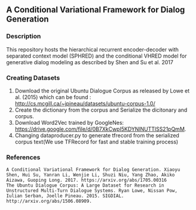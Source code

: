 ## A Conditional Variational Framework for Dialog Generation

### Description
This repository hosts the hierarchical recurrent encoder-decoder with separated context model (SPHRED) and 
the conditional VHRED model for generative dialog modeling as described by Shen and Su et al. 2017

### Creating Datasets
1. Download the original Ubuntu Dialogue Corpus as released by Lowe et al. (2015) which can be found : http://cs.mcgill.ca/~jpineau/datasets/ubuntu-corpus-1.0/
2. Create the dictionary from the corpus and Serialize the dicitonary and corpus.   
3. Download Word2Vec trained by GoogleNes: https://drive.google.com/file/d/0B7XkCwpI5KDYNlNUTTlSS21pQmM.
4. Changing dataproducer.py to generate tfrecord from the serialized corpus text(We use TFRecord for fast and stable training process)


###

### References

    A Conditional Variational Framework for Dialog Generation. Xiaoyu Shen, Hui Su, Yanran Li, Wenjie Li, Shuzi Niu, Yang Zhao, Akiko Aizawa, Guoping Long. 2017. https://arxiv.org/abs/1705.00316
    The Ubuntu Dialogue Corpus: A Large Dataset for Research in Unstructured Multi-Turn Dialogue Systems. Ryan Lowe, Nissan Pow, Iulian Serban, Joelle Pineau. 2015. SIGDIAL. http://arxiv.org/abs/1506.08909.
